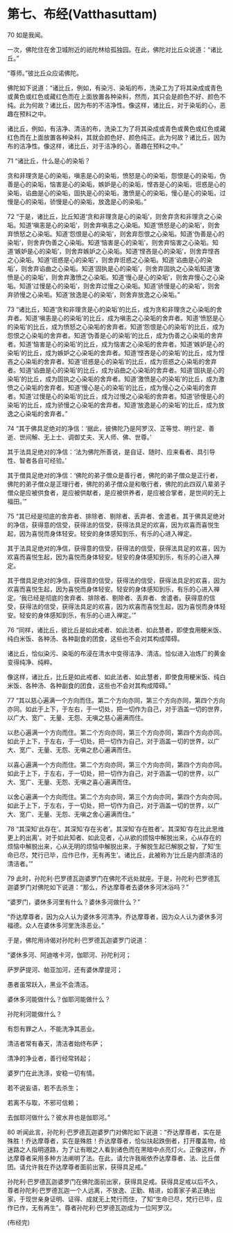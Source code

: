 # 第七、布经(Vatthasuttam)

70 如是我闻。

一次，佛陀住在舍卫城附近的祇陀林给孤独园。在此，佛陀对比丘众说道：“诸比丘。”

“尊师。”彼比丘众应诺佛陀。

佛陀如下说道：“诸比丘，例如，有染污、染垢的布，洗染工为了将其染成或青色或黄色或红色或藏红色而在上面放置各种染料，然而，其只会是颜色不好、颜色不纯。此为何故？诸比丘，因为布的不洁净性。像这样，诸比丘，对于染垢的心，恶趣在预料之中。

诸比丘，例如，有洁净、清洁的布，洗染工为了将其染成或青色或黄色或红色或藏红色而在上面放置各种染料，其就会颜色好、颜色纯正。此为何故？诸比丘，因为布的洁净性。像这样，诸比丘，对于洁净的心，善趣在预料之中。”

71 “诸比丘，什么是心的染垢？

贪和非理贪是心的染垢，嗔恚是心的染垢，愤怒是心的染垢，怨恨是心的染垢，伪善是心的染垢，恼害是心的染垢，嫉妒是心的染垢，悭吝是心的染垢，诳惑是心的染垢，谄曲是心的染垢，固执是心的染垢，激愤是心的染垢，慢心是心的染垢，过慢是心的染垢，骄慢是心的染垢，放逸是心的染垢。”

72 “于是，诸比丘，比丘知道‘贪和非理贪是心的染垢’，则舍弃贪和非理贪之心染垢。知道‘嗔恚是心的染垢’，则舍弃嗔恚之心染垢。知道‘愤怒是心的染垢’，则舍弃愤怒之心染垢。知道‘怨恨是心的染垢’，则舍弃怨恨之心染垢。知道‘伪善是心的染垢’，则舍弃伪善之心染垢。知道‘恼害是心的染垢’，则舍弃恼害之心染垢。知道‘嫉妒是心的染垢’，则舍弃嫉妒之心染垢。知道‘悭吝是心的染垢’，则舍弃悭吝之心染垢。知道‘诳惑是心的染垢’，则舍弃诳惑之心染垢。知道‘谄曲是心的染垢’，则舍弃谄曲之心染垢。知道‘固执是心的染垢’，则舍弃固执之心染垢知道‘激愤是心的染垢’，则舍弃激愤之心染垢。知道‘慢心是心的染垢’，则舍弃慢心之心染垢。知道‘过慢是心的染垢’，则舍弃过慢之心染垢。知道‘骄慢是心的染垢’，则舍弃骄慢之心染垢。知道‘放逸是心的染垢’，则舍弃放逸之心染垢。”

73 “诸比丘，知道‘贪和非理贪是心的染垢’的比丘，成为贪和非理贪之心染垢的舍弃者。知道‘嗔恚是心的染垢’的比丘，成为嗔恚之心染垢的舍弃者。知道‘愤怒是心的染垢’的比丘，成为愤怒之心染垢的舍弃者。知道‘怨恨是心的染垢’的比丘，成为怨恨之心染垢的舍弃者。知道‘伪善是心的染垢’的比丘，成为伪善之心染垢的舍弃者。知道‘恼害是心的染垢’的比丘，成为恼害之心染垢的舍弃者。知道‘嫉妒是心的染垢’的比丘，成为嫉妒之心染垢的舍弃者。知道‘悭吝是心的染垢’的比丘，成为悭吝之心染垢的舍弃者。知道‘诳惑是心的染垢’的比丘，成为诳惑之心染垢的舍弃者。知道‘谄曲是心的染垢’的比丘，成为谄曲之心染垢的舍弃者。知道‘固执是心的染垢’的比丘，成为固执之心染垢的舍弃者。知道‘激愤是心的染垢’的比丘，成为激愤之心染垢的舍弃者。知道‘慢心是心的染垢’的比丘，成为慢心之心染垢的舍弃者。知道‘过慢是心的染垢’的比丘，成为过慢之心染垢的舍弃者。知道‘骄慢是心的染垢’的比丘，成为骄慢之心染垢的舍弃者。知道‘放逸是心的染垢’的比丘，成为放逸之心染垢的舍弃者。”

74 “其于佛具足绝对的净信：‘据此，彼佛陀乃是阿罗汉、正等觉、明行足、善逝、世间解、无上士、调御丈夫、天人师、佛、世尊。’

其于法具足绝对的净信：‘法为佛陀所善说，是自证、随时、应来看者、具引导性、智者各自可经验。’

其于僧具足绝对的净信：‘佛陀的弟子僧众是善行者，佛陀的弟子僧众是正行者，佛陀的弟子僧众是正理行者，佛陀的弟子僧众是和敬行者，佛陀的此四双八辈弟子僧众是应被供食者，是应被供献者，是应被供养者，是应被合掌者，是世间的无上福田。’”

75 “其已经是彻底的舍弃者、排除者、剔除者、丢弃者、舍遣者。其于佛具足绝对的净信，获得意的信受，获得法的信受，获得法具足的欢喜，因为欢喜而喜悦生起，因为喜悦而身体轻安。轻安的身体感知到乐，有乐的心进入禅定。

其于法具足绝对的净信，获得意的信受，获得法的信受，获得法具足的欢喜，因为欢喜而喜悦生起，因为喜悦而身体轻安。轻安的身体感知到乐，有乐的心进入禅定。

其于僧具足绝对的净信，获得意的信受，获得法的信受，获得法具足的欢喜，因为欢喜而喜悦生起，因为喜悦而身体轻安。轻安的身体感知到乐，有乐的心进入禅定。‘我已经是彻底的舍弃者、排除者、剔除者、丢弃者、舍遣者。获得意的信受，获得法的信受，获得法具足的欢喜，因为欢喜而喜悦生起，因为喜悦而身体轻安。轻安的身体感知到乐，有乐的心进入禅定。’”

76 “同样，诸比丘，彼比丘是如此戒者、如此法者、如此慧者，即使食用粳米饭、纯白米饭、各种汤、各种副食的团食，这些也不会对其构成障碍。

诸比丘，恰似染污、染垢的布浸在清水中变得洁净、清洁。恰似进入冶炼厂的黄金变得纯净、纯粹。

像这样，诸比丘，比丘是如此戒者、如此法者、如此慧者，即使食用粳米饭、纯白米饭、各种汤、各种副食的团食，这些也不会对其构成障碍。”

77 “其以慈心遍满一个方向而住。第二个方向亦同，第三个方向亦同，第四个方向亦同。如此于上下，于左右，于一切处，把一切作为自己，对于涵盖一切的世界，以广大、宽广、无量、无怨、无嗔之慈心遍满而住。

以悲心遍满一个方向而住。第二个方向亦同，第三个方向亦同，第四个方向亦同。如此于上下，于左右，于一切处，把一切作为自己，对于涵盖一切的世界，以广大、宽广、无量、无怨、无嗔之悲心遍满而住。

以喜心遍满一个方向而住。第二个方向亦同，第三个方向亦同，第四个方向亦同。如此于上下，于左右，于一切处，把一切作为自己，对于涵盖一切的世界，以广大、宽广、无量、无怨、无嗔之喜心遍满而住。

以舍心遍满一个方向而住。第二个方向亦同，第三个方向亦同，第四个方向亦同。如此于上下，于左右，于一切处，把一切作为自己，对于涵盖一切的世界，以广大、宽广、无量、无怨、无嗔之舍心遍满而住。”

78 “其深知‘此存在’。其深知‘存在劣者’。其深知‘存在胜者’。其深知‘存在比此思维更上的出离’。对于如此知者、如此见者，心从欲的烦恼中解脱出来，心从存在的烦恼中解脱出来，心从无明的烦恼中解脱出来，于解脱生起已解脱之智，了知‘生命已尽，梵行已毕，应作已作，无有再生’。诸比丘，此被称为‘比丘是内部清洁的清洁者。’”

79 此时，孙陀利·巴罗德瓦迦婆罗门在佛陀不远处就座。于是，孙陀利·巴罗德瓦迦婆罗门对佛陀如下说道：“那么，乔达摩尊者去婆休多河沐浴吗？”

“婆罗门，婆休多河里有什么？婆休多河做什么？”

“乔达摩尊者，因为众人认为婆休多河清净。乔达摩尊者，因为众人认为婆休多河福德。众人在婆休多河里洗涤恶业。”

于是，佛陀用诗偈对孙陀利·巴罗德瓦迦婆罗门说道：

“婆休多河、阿迪喀卡河，伽耶河、孙陀利河；

萨罗萨提河、帕亚加河，还有婆休摩提河；

愚者虽常跃入，黑业不会清洁。



婆休多河能做什么？伽耶河能做什么？

孙陀利河能做什么？

有怨有罪之人，不能洗净其恶业。



清洁者常有春天，清洁者始终布萨；

清净的净业者，善行经常转起；

婆罗门在此洗涤，安稳一切有情。



若不说妄语，若不去杀生；

若离不与取，不邪可信赖；

去伽耶河做什么？彼水井也是伽耶河。”

80 听闻此言，孙陀利·巴罗德瓦迦婆罗门对佛陀如下说道：“乔达摩尊者，实在是殊胜！乔达摩尊者，实在是殊胜！乔达摩尊者，恰似扶起跌倒者，打开覆盖物，给迷路之人指明道路，为了让有眼之人看到诸色而在黑暗中点亮灯火。正像这样，乔达摩尊者采用多种方法阐明了法。在此，请允许我皈依乔达摩尊者、法、比丘僧团。请允许我在乔达摩尊者面前出家，获得具足戒。”

孙陀利·巴罗德瓦迦婆罗门在佛陀面前出家，获得具足戒。获得具足戒以后不久，尊者孙陀利·巴罗德瓦迦一个人远离，不放逸、正勤、精进，如善家子弟正确出家，于现世亲身证明、证得、成就无上梵行而住，了知“生命已尽，梵行已毕，应作已作，无有再生”。尊者孙陀利·巴罗德瓦迦成为一位阿罗汉。

(布经完)
